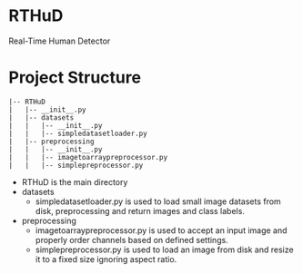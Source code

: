 # RTHuD

Real-Time Human Detector

# Project Structure

```
|-- RTHuD
|   |-- __init__.py
|   |-- datasets
|   |   |-- __init__.py
|   |   |-- simpledatasetloader.py
|   |-- preprocessing
|   |   |-- __init__.py
|   |   |-- imagetoarraypreprocessor.py
|   |   |-- simplepreprocessor.py
```

- RTHuD is the main directory
- datasets 
  - simpledatasetloader.py is used to load small image datasets from disk, preprocessing and return images and class labels.
- preprocessing
  - imagetoarraypreprocessor.py is used to accept an input image and properly order channels based on defined settings.
  - simplepreprocessor.py is used to load an image from disk and resize it to a fixed size ignoring aspect ratio. 



